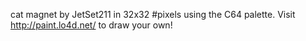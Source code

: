 cat magnet by JetSet211 in 32x32 #pixels using the C64 palette. Visit http://paint.lo4d.net/ to draw your own! 